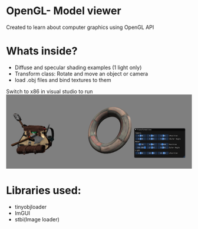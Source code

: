 # OpenGL- Model viewer
Created to learn about computer graphics using OpenGL API

# Whats inside?
* Diffuse and specular shading examples (1 light only)
* Transform class: Rotate and move an object or camera
* load .obj files and bind textures to them

Switch to x86 in visual studio to run
![Demo](/images/example.png)

# Libraries used: 
* tinyobjloader
* ImGUI
* stbi(Image loader)
